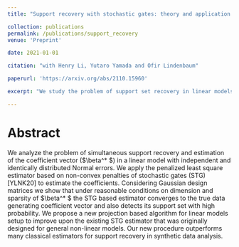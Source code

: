```yaml
---
title: "Support recovery with stochastic gates: theory and application for linear Models"

collection: publications
permalink: /publications/support_recovery
venue: 'Preprint'

date: 2021-01-01

citation: "with Henry Li, Yutaro Yamada and Ofir Lindenbaum"

paperurl: 'https://arxiv.org/abs/2110.15960'

excerpt: "We study the problem of support set recovery in linear models using the non-convex penalties of stochastic gates (STG). Both theoretical and application aspects are discussed."

---
```


Abstract
========

We analyze the problem of simultaneous support recovery and estimation of the coefficient vector ($\beta^* $) in a linear model with independent and identically distributed Normal errors. We apply the penalized least square estimator based on non-convex penalties of stochastic gates (STG) [YLNK20] to estimate the coefficients. Considering Gaussian design matrices we show that under reasonable conditions on dimension and sparsity of $\beta^* $ the STG based estimator converges to the true data generating coefficient vector and also detects its support set with high probability. We propose a new projection based algorithm for linear models setup to improve upon the existing STG estimator that was originally designed for general non-linear models. Our new procedure outperforms many classical estimators for support recovery in synthetic data analysis.
